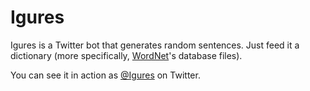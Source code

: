 Igures
======

Igures is a Twitter bot that generates random sentences. Just feed it a dictionary (more specifically, [WordNet](wordnet.princeton.edu/wordnet/)'s database files).

You can see it in action as [@Igures](http://twitter.com/Igures) on Twitter.
